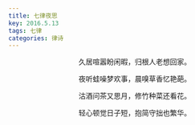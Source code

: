 ```yaml
---
title: 七律夜思
key: 2016.5.13
tags: 七律
categories: 律诗
---
```


<p align="center">久居喧嚣盼闲暇，归根人老想回家。
</p>
<p align="center">夜听蛙噪梦欢事，晨嗅草香忆艳葩。
</p>
<p align="center">沽酒问茶又思月，修竹种菜还看花。
</p>
<p align="center">轻心顿觉日子短，抱简守拙也繁华。
</p>
<p align="center"></br>
</p>

